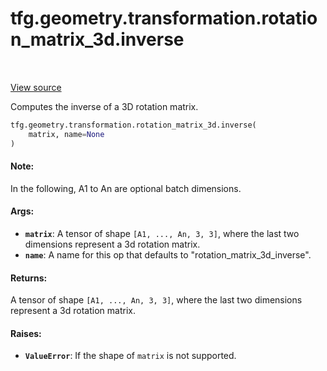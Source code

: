 <div itemscope itemtype="http://developers.google.com/ReferenceObject">
<meta itemprop="name" content="tfg.geometry.transformation.rotation_matrix_3d.inverse" />
<meta itemprop="path" content="Stable" />
</div>

# tfg.geometry.transformation.rotation_matrix_3d.inverse

<!-- Insert buttons and diff -->

<table class="tfo-notebook-buttons tfo-api" align="left">
</table>

<a target="_blank" href="https://github.com/tensorflow/graphics/blob/master/tensorflow_graphics/geometry/transformation/rotation_matrix_3d.py">View source</a>



Computes the inverse of a 3D rotation matrix.

```python
tfg.geometry.transformation.rotation_matrix_3d.inverse(
    matrix, name=None
)
```



<!-- Placeholder for "Used in" -->


#### Note:

In the following, A1 to An are optional batch dimensions.



#### Args:


* <b>`matrix`</b>: A tensor of shape `[A1, ..., An, 3, 3]`, where the last two
  dimensions represent a 3d rotation matrix.
* <b>`name`</b>: A name for this op that defaults to "rotation_matrix_3d_inverse".


#### Returns:

A tensor of shape `[A1, ..., An, 3, 3]`, where the last two dimensions
represent a 3d rotation matrix.



#### Raises:


* <b>`ValueError`</b>: If the shape of `matrix` is not supported.